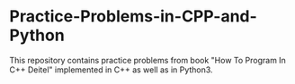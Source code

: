 # Practice-Problems-in-CPP-and-Python

This repository contains practice problems from book "How To Program In C++ Deitel" implemented in C++ as well as in Python3.
